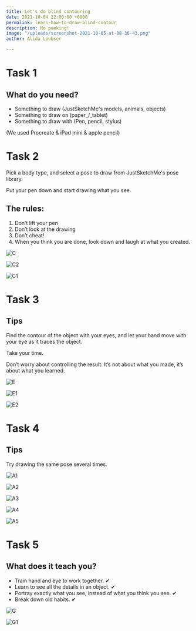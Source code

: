 ```yaml
---
title: Let's do blind contouring
date: 2021-10-04 22:00:00 +0000
permalink: learn-how-to-draw-blind-contour
description: No peeking!
image: "/uploads/screenshot-2021-10-05-at-08-36-43.png"
author: Alida Loubser

---
```

# Task 1

## What do you need?

* Something to draw (JustSketchMe's models, animals, objects) 
* Something to draw on (paper_/_tablet)
* Something to draw with (Pen, pencil, stylus)

(We used Procreate & iPad mini & apple pencil)

# Task 2

Pick a body type, and select a pose to draw from JustSketchMe's pose library.

Put your pen down and start drawing what you see.

## The rules:

1. Don’t lift your pen
2. Don’t look at the drawing
3. Don’t cheat!
4. When you think you are done, look down and laugh at what you created.

![C](https://imagedelivery.net/mdSbb1GKWP_xXxxsYl5evQ/be7ce591-d086-44bb-420d-dedafc887700/optimised)

![C2](https://imagedelivery.net/mdSbb1GKWP_xXxxsYl5evQ/b7bd7d63-c12b-4b71-61a8-3e4f9b901800/optimised)

![C1](https://imagedelivery.net/mdSbb1GKWP_xXxxsYl5evQ/0247fca6-a041-473f-90a2-dffa7f4e7f00/optimised)

# Task 3

## Tips

Find the contour of the object with your eyes, and let your hand move with your eye as it traces the object.

Take your time.

Don’t worry about controlling the result. It’s not about what you made, it’s about what you learned.

![E](https://imagedelivery.net/mdSbb1GKWP_xXxxsYl5evQ/339a4961-31a9-44c5-37d7-cc89f1d2f800/optimised)

![E1](https://imagedelivery.net/mdSbb1GKWP_xXxxsYl5evQ/2be2a954-36a5-461e-2890-3a7912426100/optimised)

![E2](https://imagedelivery.net/mdSbb1GKWP_xXxxsYl5evQ/cb20139a-8dc9-4ae2-45ac-0e9488050b00/optimised)


# Task 4

## Tips

Try drawing the same pose several times.

![A1](https://imagedelivery.net/mdSbb1GKWP_xXxxsYl5evQ/0bde8090-b4bd-4ede-7532-3aab189d2b00/optimised)

![A2](https://imagedelivery.net/mdSbb1GKWP_xXxxsYl5evQ/1fe14f0e-0c6c-43ac-55eb-771a28e0d600/optimised)

![A3](https://imagedelivery.net/mdSbb1GKWP_xXxxsYl5evQ/0e2dc3ad-8763-447c-98f1-5dfad68dfd00/optimised)

![A4](https://imagedelivery.net/mdSbb1GKWP_xXxxsYl5evQ/b73c88db-56ce-45ae-50d3-9c7e21bac200/optimised)

![A5](https://imagedelivery.net/mdSbb1GKWP_xXxxsYl5evQ/e943266a-0a7d-493f-9b80-087db5bf2000/optimised)


# Task 5

## What does it teach you?

* Train hand and eye to work together. ✔
* Learn to see all the details in an object. ✔
* Portray exactly what you see, instead of what you think you see. ✔
* Break down old habits. ✔

![G](https://imagedelivery.net/mdSbb1GKWP_xXxxsYl5evQ/c3515be0-4f91-4b9e-bc9e-adc620ce1e00/optimised)

![G1](https://imagedelivery.net/mdSbb1GKWP_xXxxsYl5evQ/661e5055-d9f8-45f7-4b7c-eb0fc192b500/optimised)
